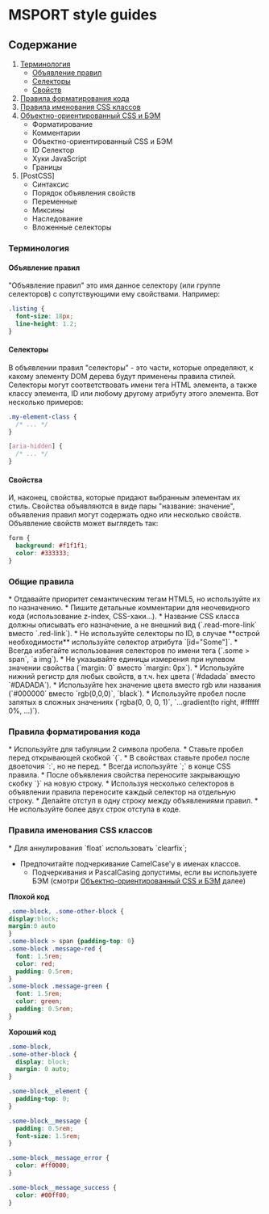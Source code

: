 # MSPORT style guides

<h2 id="table-of-contents">Содержание</h2>

1. [Терминология](#terminology)
    - [Объявление правил](#rule-declaration)
    - [Селекторы](#selectors)
    - [Свойств](#properties)
1. [Правила форматирования кода](#css-format)
1. [Правила именования CSS классов](#css-class-name)
1. [Объектно-ориентированный CSS и БЭМ](#css-ocss-bem)
    - Форматирование
    - Комментарии
    - Объектно-ориентированный CSS и БЭМ
    - ID Селектор
    - Хуки JavaScript
    - Границы
1. [PostCSS] 
    - Синтаксис 
    - Порядок объявления свойств 
    - Переменные 
    - Миксины 
    - Наследование 
    - Вложенные селекторы

<h3 id="terminology">Терминология</h3>

<h4 id="rule-declaration">Объявление правил</h4>
"Объявление правил" это имя данное селектору (или группе селекторов) с сопутствующими ему свойствами. Например:

```css
.listing {
  font-size: 18px;
  line-height: 1.2;
}
```

<h4 id="selectors">Селекторы</h4>
В объявлении правил "селекторы" - это части, которые определяют, к какому элементу DOM дерева будут применены правила стилей. Селекторы могут соответствовать имени тега HTML элемента, а также классу элемента, ID или любому другому атрибуту этого элемента. Вот несколько примеров:

```css
.my-element-class {
  /* ... */
}
```
```css
[aria-hidden] {
  /* ... */
}
```

<h4 id="properties">Свойства</h4>
И, наконец, свойства, которые придают выбранным элементам их стиль. Свойства объявляются в виде пары "название: значение", объявления правил могут содержать одно или несколько свойств. Объявление свойств может выглядеть так:

```css
form {
  background: #f1f1f1;
  color: #333333;
}
```

<h3 id="css-rules-base">Общие правила</h2>
* Отдавайте приоритет семантическим тегам HTML5, но используйте их по назначению.
* Пишите детальные комментарии для неочевидного кода (использование z-index, CSS-хаки...).
* Название CSS класса должны описывать его назначение, а не внешний вид (`.read-more-link` вместо `.red-link`).
* Не используйте селекторы по ID, в случае **острой необходимости** используйте селектор атрибута `[id="Some"]`.
* Всегда избегайте использования селекторов по имени тега (`.some > span`, `a img`).
* Не указывайте единицы измерения при нулевом значении свойства (`margin: 0` вместо `margin: 0px`).
* Используйте нижний регистр для любыx свойств, в т.ч. hex цвета (`#dadada` вместо `#DADADA`).
* Используйте hex значение цвета вместо rgb или названия (`#000000` вместо `rgb(0,0,0)`, `black`).
* Используйте пробел после запятых в сложных значениях (`rgba(0, 0, 0, 1)`, `...gradient(to right, #ffffff 0%, ...)`).

<h3 id="css-rules-format">Правила форматирования кода</h2>
* Используйте для табуляции 2 символа пробела.
* Ставьте пробел перед открывающей скобкой `{`.
* В свойствах ставьте пробел после двоеточия `:`, но не перед.
* Всегда используйте `;` в конце CSS правила.
* После объявления свойства переносите закрывающую скобку `}` на новую строку.
* Используя несколько селекторов в объявлении правила переносите каждый селектор на отдельную строку.
* Делайте отступ в одну строку между объявлениями правил.
* Не используйте более двух строк отступа в коде.

<h3 id="css-rules-naming">Правила именования CSS классов</h2>
* Для аннулирования `float` использовать `clearfix`;


* Предпочитайте подчеркивание CamelCase'у в именах классов.
  - Подчеркивания и PascalCasing допустимы, если вы используете БЭМ (смотри [Объектно-ориентированный CSS и БЭМ](#oocss-and-bem) далее)
  
**Плохой код**
```css
.some-block, .some-other-block {
display:block;
margin:0 auto
}
.some-block > span {padding-top: 0}
.some-block .message-red {
  font: 1.5rem;
  color: red;
  padding: 0.5rem;
}
.some-block .message-green {
  font: 1.5rem;
  color: green;
  padding: 0.5rem;
}
```

**Хороший код**
```css
.some-block,
.some-other-block {
  display: block;
  margin: 0 auto;
}

.some-block__element {
  padding-top: 0;
}

.some-block__message {
  padding: 0.5rem;
  font-size: 1.5rem;
}

.some-block__message_error {
  color: #ff0000;
}

.some-block__message_success {
  color: #00ff00;
}
```
